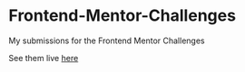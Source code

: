 # Frontend-Mentor-Challenges

My submissions for the Frontend Mentor Challenges

See them live [here](https://frontend-mentor-projects-tau.vercel.app/)

